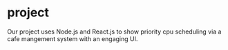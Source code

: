 # project

Our project uses Node.js and React.js to show priority cpu scheduling via a cafe mangement system with an engaging UI.
